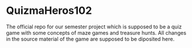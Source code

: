 # QuizmaHeros102
The official repo for our semester project which is supposed to be a quiz game with some concepts of maze games and treasure hunts. All changes in the source material of the game are supposed to be diposited here.

